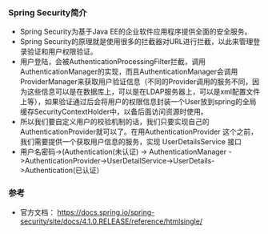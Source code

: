 ### Spring Security简介
- Spring Security为基于Java EE的企业软件应用程序提供全面的安全服务。
- Spring Security的原理就是使用很多的拦截器对URL进行拦截，以此来管理登录验证和用户权限验证。
- 用户登陆，会被AuthenticationProcessingFilter拦截，调用AuthenticationManager的实现，而且AuthenticationManager会调用ProviderManager来获取用户验证信息（不同的Provider调用的服务不同，因为这些信息可以是在数据库上，可以是在LDAP服务器上，可以是xml配置文件上等），如果验证通过后会将用户的权限信息封装一个User放到spring的全局缓存SecurityContextHolder中，以备后面访问资源时使用。
- 所以我们要自定义用户的校验机制的话，我们只要实现自己的AuthenticationProvider就可以了。在用AuthenticationProvider 这个之前，我们需要提供一个获取用户信息的服务，实现  UserDetailsService 接口
- 用户名密码->(Authentication(未认证)  ->  AuthenticationManager ->AuthenticationProvider->UserDetailService->UserDetails->Authentication(已认证）



### 参考
- 官方文档： https://docs.spring.io/spring-security/site/docs/4.1.0.RELEASE/reference/htmlsingle/